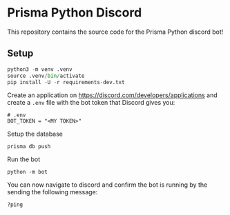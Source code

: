 # Prisma Python Discord

This repository contains the source code for the Prisma Python discord bot!

## Setup

```py
python3 -m venv .venv
source .venv/bin/activate
pip install -U -r requirements-dev.txt
```

Create an application on https://discord.com/developers/applications and create a `.env` file with the bot token that Discord gives you:

```
# .env
BOT_TOKEN = "<MY TOKEN>"
```

Setup the database

```
prisma db push
```

Run the bot

```
python -m bot
```

You can now navigate to discord and confirm the bot is running by the sending the following message:

```
?ping
```
